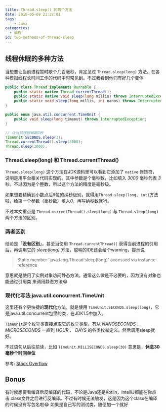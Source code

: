 ```yaml
---
title: Thread.sleep() 的两个方法
date: 2018-05-09 21:27:01
tags: 
    - Java
categories:
  - 编程
id: two-methods-of-thread-sleep
---
```


## 线程休眠的多种方法

当想要让当前进程暂时歇个几百毫秒，肯定见过 `Thread.sleep(long)` 方法。在各种模拟线程长时间工作的代码中时常见到。不过我看到他们有好几个变体

```java
public class Thread implements Runnable {
    public static native Thread currentThread();
    public static native void sleep(long millis) throws InterruptedException;
    public static void sleep(long millis, int nanos) throws InterruptedException;
}

public enum java.util.concurrent.TimeUnit {
    public void sleep(long timeout) throws InterruptedException;
}

// 让当前线程休眠3秒
TimeUnit.SECONDS.sleep(3);
Thread.currentThread().sleep(3000);
Thread.sleep(3000);
```

<!--more-->

### Thread.sleep(long) 和 Thread.currentThread()
`Thread.sleep(long)` 这个方法在JDK源码里可以看到它添加了 `native` 修饰符，说明是用平台相关代码实现的。其中参数是个毫秒数，比如填入 *3000* 毫秒代表 *3* 秒。不过因为是个整数，所以这个方法的精度是毫秒级。

如果想要精确到小数点后9位的纳秒级别，就得用`Thread.sleep(long, int)`方法啦，给第一个参数（毫秒数）填入*0*，再写纳秒数就行。

不过本文重点是 `Thread.currentThread().sleep(long)` 与 `Thread.sleep(long)` 两个方法的区别。

### 两者区别

结论是「**没有区别**」，甚至当使用 `Thread.currentThread()` 获得当前进程的引用后，再调用它的 *sleep(long)* 方法，聪明的IDE还会给个warning，提示说
> Static member 'java.lang.Thread.sleep(long)' accessed via instance reference

意思就是使用了实例对象访问静态方法。通常这么做是不必要的，因为没有对象也能通过引用类 来调用静态方法😂

### 现代化写法 java.util.concurrent.TimeUnit

这里还有个更快捷的**现代化**方法，就是使用 `TimeUnit.SECONDS.sleep(long)`，它是java.util.concurrent包里的类，在JDK1.5中加入。

`TimeUnit`是个枚举类直接点取它的枚举类型，有从 *NANOSECONDS* 、*MICROSECONDS* 一直到 *HOUR* 、 *DAYS* 的各类枚举定义。然后调用sleep就好。

不过语句从后往前读，比如 `TimeUnit.MILLISECONDS.sleep(30)` 意思是，**休息30毫秒个时间单位** 


参考: [Stack Overflow](https://stackoverflow.com/questions/3325942/thread-currentthread-sleeptime-v-s-thread-sleeptime)


## Bonus
有时候想要看编译后反编译的代码，不论是Java还是Kotlin，IntelliJ都能在你点击.class文件之后进行反编译。不过有时候无法触发，这是因为这个class在编译的时候没有写包名啦😂  如果是自己写的测试类，随便加一个就好
